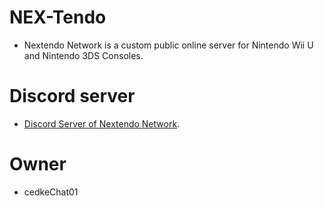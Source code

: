# NEX-Tendo
- Nextendo Network is a custom public online server for Nintendo Wii U and Nintendo 3DS Consoles.

# Discord server
- [Discord Server of Nextendo Network](https://discord.gg/W5WE8d3W3K).

# Owner
- cedkeChat01
